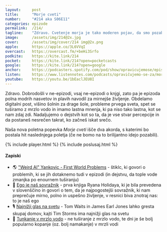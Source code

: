 ```yaml
---
layout: 	post
title:  	"Morje cveti"
number: 	"#214 aka S06E11"
categories:	epizode
permalink:	/214/
tagline: 	"Zdravo. Cvetenje morja je tako moderen pojav, da smo pozabili, da se je dogajalo že v osemdesetih letih prejšnjega stoletja. "
image:		/assets/img/214@2x.jpg
cover:		/assets/img/cover/214 img@2x.png
apple:		https://apple.co/3L6VVqI
overcast:	https://overcast.fm/+beHi3Srfo
podkite:	https://kite.link/214
pocket:		https://kite.link/214?open=pocketcasts
google:		https://kite.link/214?open=google
anchor:		https://podcasters.spotify.com/pod/show/opravicujemose/episodes/Morje-cveti-e2lg6u1
listen:		https://www.listennotes.com/podcasts/opravičujemo-se-za/morje-cveti-EDi-n4S56YG/embed/
youtube:	https://youtu.be/1bEaclJEU8I
---
```


Zdravo. Dobrodošli v ne-epizodi, vsaj ne-epizodi o knjgi, zato pa je epizoda polna modrih nasvetov in plavih navodil za mirnejše življenje. Obdelamo digitalni post, višino šolnin za drage šole, probleme prvega sveta, spet se tuširamo z mrzlo vodo in imamo lastna mnenja, ki pa niso tako lastna, kot se nam zdaj zdi. Nadaljujemo o dejstvih kot so ta, da je vse stvar percepcije in da postaneš nesrečen takrat, ko začneš iskat srečo. 

Naša nova poletna popevka *Morje cveti* išče dva akorda, s katerimi bo postala hit naslednjega poletja (če ne bomo na to brilijantno idejo pozabili). 

{% include player.html %}
{% include poslusaj.html %}

<!--break-->

#### Zapiski

- 🌎 ["Weird Al" Yankovic - First World Problems](https://www.youtube.com/watch?v=bwvlbJ0h35A) - štiklc, ki govori o problemih, ki se jih dotaknemo tudi v epizodi (in dejstvu, da tople vode zmanjka po enournem tuširanju) 
- 🗽 [Ego je naš sovražnik](https://www.bukla.si/umco/ego-je-nas-sovraznik.html) - prva knjiga Ryana Holidaya, ki je bila prevedena v slovenščino in govori o tem, da je najpogostejši sovražnik, ki nam preprečuje mirno, polno in uspešno življenje, v resnici biva znotraj nas: to je naš ego
- 🎙️ [Najnižji glas na svetu](https://www.classicfm.com/artists/tim-storms/lowest-vocal-note-world-record/) - Tom Waits in James Earl Jones lahko gresta skupaj domov, kajti Tim Storms ima najnižji glas na svetu 
- 🥶 [Tunkanje v mrzlo vodo](https://www.npr.org/sections/health-shots/2023/10/08/1204411415/cold-plunge-health-benefits-how-to) - ne tuširanje z mrzlo vodo, te dni je še bolj popularno kopanje (oz. bolj namakanje) v mrzli vodi 